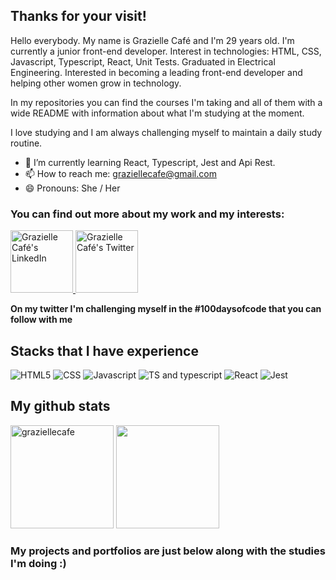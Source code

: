 ## Thanks for your visit!

Hello everybody. My name is Grazielle Café and I'm 29 years old. I'm currently a junior front-end developer. Interest in technologies: HTML, CSS, Javascript, Typescript, React, Unit Tests. Graduated in Electrical Engineering. Interested in becoming a leading front-end developer and helping other women grow in technology.

In my repositories you can find the courses I'm taking and all of them with a wide README with information about what I'm studying at the moment. 

I love studying and I am always challenging myself to maintain a daily study routine. 

- 🌱 I’m currently learning React, Typescript, Jest and Api Rest.
- 📫 How to reach me: graziellecafe@gmail.com
- 😄 Pronouns: She / Her 

### You can find out more about my work and my interests:

<a href="https://www.linkedin.com/in/graziellecafe/">
  <img alt="Grazielle Café's LinkedIn" width="100em" src="https://img.shields.io/badge/LinkedIn-0077B5?style=for-the-badge&logo=linkedin&logoColor=white" />
</a>
<a href="https://twitter.com/graziellecafe">
 <img alt="Grazielle Café's Twitter" | Twitter" width="100em" src="https://img.shields.io/badge/Twitter-1DA1F2?style=for-the-badge&logo=twitter&logoColor=white" />
</a>

**On my twitter I'm challenging myself in the __#100daysofcode__ that you can follow with me**


## Stacks that I have experience
<div>
<img src="https://img.shields.io/badge/HTML5-E34F26?style=for-the-badge&logo=html5&logoColor=white" alt="HTML5"/>
<img src="https://img.shields.io/badge/CSS3-1572B6?style=for-the-badge&logo=css3&logoColor=white" alt="CSS"/>  
<img src="https://img.shields.io/badge/JavaScript-F7DF1E?style=for-the-badge&logo=javascript&logoColor=black" alt="Javascript"/>
<img src="https://img.shields.io/badge/TypeScript-007ACC?style=for-the-badge&logo=typescript&logoColor=white" alt="TS and typescript"/>
<img src="https://img.shields.io/badge/React-20232A?style=for-the-badge&logo=react&logoColor=61DAFB" alt="React"/>  
<img src="https://img.shields.io/badge/Jest-323330?style=for-the-badge&logo=Jest&logoColor=white" alt="Jest"/>  


## My github stats
<div>
<img  height="165em" width: "100em" src="https://github-readme-stats.vercel.app/api?username=graziellecafe&show_icons=true&theme=gotham" alt="graziellecafe" />
<img height="165em" width: "100em" src="https://github-readme-stats.vercel.app/api/top-langs/?username=graziellecafe&layout=compact&langs_count=5&theme=gotham"/>
<div/>

### My projects and portfolios are just below along with the studies I'm doing :)  


